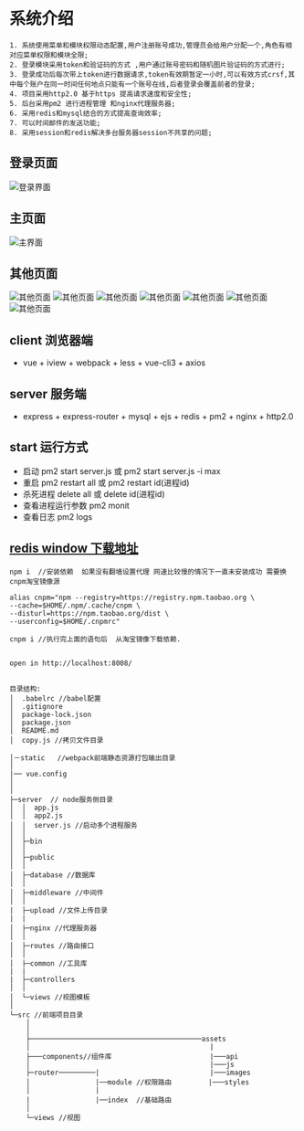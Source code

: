 # 系统介绍
    1. 系统使用菜单和模块权限动态配置,用户注册账号成功,管理员会给用户分配一个,角色有相对应菜单权限和模块全限;
    2. 登录模块采用token和验证码的方式 ,用户通过账号密码和随机图片验证码的方式进行;
    3. 登录成功后每次带上token进行数据请求,token有效期暂定一小时,可以有效方式crsf,其中每个账户在同一时间任何地点只能有一个账号在线,后者登录会覆盖前者的登录;
    4. 项目采用http2.0 基于https 提高请求速度和安全性;
    5. 后台采用pm2 进行进程管理 和nginx代理服务器;
    6. 采用redis和mysql结合的方式提高查询效率;
    7. 可以时间邮件的发送功能;
    8. 采用session和redis解决多台服务器session不共享的问题;

## 登录页面

![登录界面](https://raw.githubusercontent.com/xcqweb/xcentz/master/remade/login.PNG)

## 主页面

![主界面](https://raw.githubusercontent.com/xcqweb/xcentz/master/remade/home.PNG)

## 其他页面

![其他页面](https://raw.githubusercontent.com/xcqweb/xcentz/master/remade/03.PNG)
![其他页面](https://raw.githubusercontent.com/xcqweb/xcentz/master/remade/04.PNG)
![其他页面](https://raw.githubusercontent.com/xcqweb/xcentz/master/remade/05.PNG)
![其他页面](https://raw.githubusercontent.com/xcqweb/xcentz/master/remade/06.PNG)
![其他页面](https://raw.githubusercontent.com/xcqweb/xcentz/master/remade/07.PNG)
![其他页面](https://raw.githubusercontent.com/xcqweb/xcentz/master/remade/08.PNG)
![其他页面](https://raw.githubusercontent.com/xcqweb/xcentz/master/remade/09.PNG)

## client 浏览器端

- vue + iview + webpack + less + vue-cli3 + axios

## server 服务端

- express + express-router + mysql + ejs + redis + pm2 + nginx + http2.0

## start 运行方式

- 启动 pm2 start server.js 或 pm2 start server.js -i max 
- 重启 pm2 restart all 或 pm2 restart id(进程id) 
- 杀死进程 delete all 或 delete id(进程id)
- 查看进程运行参数 pm2 monit
- 查看日志 pm2 logs


## [redis window 下载地址](https://links.jianshu.com/go?to=https%3A%2F%2Fgithub.com%2FMSOpenTech%2Fredis%2Freleases%2Fdownload%2Fwin-3.2.100%2FRedis-x64-3.2.100.msi)

```
npm i  //安装依赖  如果没有翻墙设置代理 网速比较慢的情况下一直未安装成功 需要换cnpm淘宝镜像源

alias cnpm="npm --registry=https://registry.npm.taobao.org \
--cache=$HOME/.npm/.cache/cnpm \
--disturl=https://npm.taobao.org/dist \
--userconfig=$HOME/.cnpmrc"

cnpm i //执行完上面的语句后  从淘宝镜像下载依赖.


open in http://localhost:8008/


目录结构:
│  .babelrc //babel配置
│  .gitignore
│  package-lock.json
│  package.json
│  README.md
│  copy.js //拷贝文件目录

│－static   //webpack前端静态资源打包输出目录
│
|── vue.config
│      
│
├─server  // node服务侧目录
│  │  app.js
│  │  app2.js
│  │  server.js //启动多个进程服务
│  │
│  ├─bin
│  │
│  ├─public 
│  │
│  ├─database //数据库
│  │
│  ├─middleware //中间件
│  │
|  ├─upload //文件上传目录
|  |
│  ├─nginx //代理服务器
│  │
│  ├─routes //路由接口
│  │
│  ├─common //工具库
|  |
|  ├─controllers 
│  │
│  └─views //视图模板
│
└─src //前端项目目录
    │
    │
    ├──────────────────────────────────────────assets
    │                                            |
    ├───components//组件库                        |───api
    │                                            |───js
    ├─router─────────|                           |───images
    │                |──module //权限路由         |───styles  
    │                |                               
    |                |──index  //基础路由             
    │
    └─views //视图





